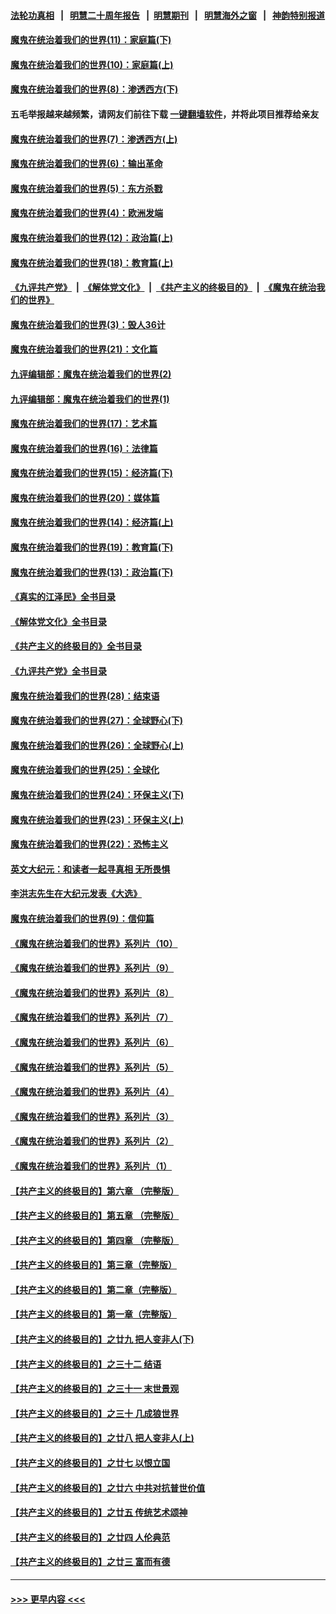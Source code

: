 #### [法轮功真相](https://github.com/gfw-breaker/truth/blob/master/README.md?t=0) &nbsp;&nbsp;|&nbsp;&nbsp; [明慧二十周年报告](https://github.com/gfw-breaker/mh-reports/blob/master/README.md?t=0) &nbsp;&nbsp;|&nbsp;&nbsp;[明慧期刊](https://github.com/gfw-breaker/mh-qikan) &nbsp;&nbsp;|&nbsp;&nbsp; [明慧海外之窗](https://github.com/gfw-breaker/mh-news/blob/master/README.md?t=0) &nbsp;&nbsp;|&nbsp;&nbsp; [神韵特别报道](https://github.com/gfw-breaker/mh-news/blob/master/shenyun.md?t=0)
#### [魔鬼在统治着我们的世界(11)：家庭篇(下)](../pages/nsc422/n10440961.md?t=12101101) 
#### [魔鬼在统治着我们的世界(10)：家庭篇(上)](../pages/nsc422/n10435448.md?t=12101101) 
#### [魔鬼在统治着我们的世界(8)：渗透西方(下)](../pages/nsc422/n10429603.md?t=12101101) 
#### 五毛举报越来越频繁，请网友们前往下载 [一键翻墙软件](https://github.com/gfw-breaker/ssr-accounts)，并将此项目推荐给亲友
#### [魔鬼在统治着我们的世界(7)：渗透西方(上)](../pages/nsc422/n10426013.md?t=12101101) 
#### [魔鬼在统治着我们的世界(6)：输出革命](../pages/nsc422/n10421536.md?t=12101101) 
#### [魔鬼在统治着我们的世界(5)：东方杀戮](../pages/nsc422/n10417707.md?t=12101101) 
#### [魔鬼在统治着我们的世界(4)：欧洲发端](../pages/nsc422/n10414890.md?t=12101101) 
#### [魔鬼在统治着我们的世界(12)：政治篇(上)](../pages/nsc422/n10444576.md?t=12101101) 
#### [魔鬼在统治着我们的世界(18)：教育篇(上)](../pages/nsc422/n10526970.md?t=12101101) 
#### [《九评共产党》](https://github.com/begood0513/9ping.md/blob/master/README.md) &nbsp;|&nbsp; [《解体党文化》](../../../../jtdwh.md/blob/master/README.md)  &nbsp;|&nbsp; [《共产主义的终极目的》](../../../../gczydzjmd.md/blob/master/README.md) &nbsp;|&nbsp; [《魔鬼在统治我们的世界》](../../../../mgztzwmdsj.md/blob/master/README.md) 
#### [魔鬼在统治着我们的世界(3)：毁人36计](../pages/nsc422/n10411583.md?t=12101101) 
#### [魔鬼在统治着我们的世界(21)：文化篇](../pages/nsc422/n10597706.md?t=12101101) 
#### [九评编辑部：魔鬼在统治着我们的世界(2)](../pages/nsc422/n10410036.md?t=12101101) 
#### [九评编辑部：魔鬼在统治着我们的世界(1)](../pages/nsc422/n10406825.md?t=12101101) 
#### [魔鬼在统治着我们的世界(17)：艺术篇](../pages/nsc422/n10499093.md?t=12101101) 
#### [魔鬼在统治着我们的世界(16)：法律篇](../pages/nsc422/n10485969.md?t=12101101) 
#### [魔鬼在统治着我们的世界(15)：经济篇(下)](../pages/nsc422/n10469975.md?t=12101101) 
#### [魔鬼在统治着我们的世界(20)：媒体篇](../pages/nsc422/n10586579.md?t=12101101) 
#### [魔鬼在统治着我们的世界(14)：经济篇(上)](../pages/nsc422/n10457370.md?t=12101101) 
#### [魔鬼在统治着我们的世界(19)：教育篇(下)](../pages/nsc422/n10564808.md?t=12101101) 
#### [魔鬼在统治着我们的世界(13)：政治篇(下)](../pages/nsc422/n10448270.md?t=12101101) 
#### [《真实的江泽民》全书目录](../pages/nsc422/n13721399.md?t=12101101) 
#### [《解体党文化》全书目录](../pages/nsc422/n13721157.md?t=12101101) 
#### [《共产主义的终极目的》全书目录](../pages/nsc422/n13721048.md?t=12101101) 
#### [《九评共产党》全书目录](../pages/nsc422/n13708085.md?t=12101101) 
#### [魔鬼在统治着我们的世界(28)：结束语](../pages/nsc422/n10936246.md?t=12101101) 
#### [魔鬼在统治着我们的世界(27)：全球野心(下)](../pages/nsc422/n10928319.md?t=12101101) 
#### [魔鬼在统治着我们的世界(26)：全球野心(上)](../pages/nsc422/n10900318.md?t=12101101) 
#### [魔鬼在统治着我们的世界(25)：全球化](../pages/nsc422/n10788205.md?t=12101101) 
#### [魔鬼在统治着我们的世界(24)：环保主义(下)](../pages/nsc422/n10695307.md?t=12101101) 
#### [魔鬼在统治着我们的世界(23)：环保主义(上)](../pages/nsc422/n10688613.md?t=12101101) 
#### [魔鬼在统治着我们的世界(22)：恐怖主义](../pages/nsc422/n10614727.md?t=12101101) 
#### [英文大纪元：和读者一起寻真相 无所畏惧](../pages/nsc422/n12542027.md?t=12101101) 
#### [李洪志先生在大纪元发表《大选》](../pages/nsc422/n12534746.md?t=12101101) 
#### [魔鬼在统治着我们的世界(9)：信仰篇](../pages/nsc422/n10432159.md?t=12101101) 
#### [《魔鬼在统治着我们的世界》系列片（10）](../pages/nsc422/n12292670.md?t=12101101) 
#### [《魔鬼在统治着我们的世界》系列片（9）](../pages/nsc422/n12290859.md?t=12101101) 
#### [《魔鬼在统治着我们的世界》系列片（8）](../pages/nsc422/n12287445.md?t=12101101) 
#### [《魔鬼在统治着我们的世界》系列片（7）](../pages/nsc422/n12283425.md?t=12101101) 
#### [《魔鬼在统治着我们的世界》系列片（6）](../pages/nsc422/n12282314.md?t=12101101) 
#### [《魔鬼在统治着我们的世界》系列片（5）](../pages/nsc422/n12281419.md?t=12101101) 
#### [《魔鬼在统治着我们的世界》系列片（4）](../pages/nsc422/n12274024.md?t=12101101) 
#### [《魔鬼在统治着我们的世界》系列片（3）](../pages/nsc422/n12271322.md?t=12101101) 
#### [《魔鬼在统治着我们的世界》系列片（2）](../pages/nsc422/n12269049.md?t=12101101) 
#### [《魔鬼在统治着我们的世界》系列片（1）](../pages/nsc422/n12267575.md?t=12101101) 
#### [【共产主义的终极目的】第六章 （完整版）](../pages/nsc422/n11428913.md?t=12101101) 
#### [【共产主义的终极目的】第五章 （完整版）](../pages/nsc422/n11428912.md?t=12101101) 
#### [【共产主义的终极目的】第四章 （完整版）](../pages/nsc422/n11428907.md?t=12101101) 
#### [【共产主义的终极目的】第三章（完整版）](../pages/nsc422/n11428848.md?t=12101101) 
#### [【共产主义的终极目的】第二章（完整版）](../pages/nsc422/n11428831.md?t=12101101) 
#### [【共产主义的终极目的】第一章（完整版）](../pages/nsc422/n11417651.md?t=12101101) 
#### [【共产主义的终极目的】之廿九 把人变非人(下)](../pages/nsc422/n11344140.md?t=12101101) 
#### [【共产主义的终极目的】之三十二 结语](../pages/nsc422/n11360535.md?t=12101101) 
#### [【共产主义的终极目的】之三十一 末世景观](../pages/nsc422/n11351129.md?t=12101101) 
#### [【共产主义的终极目的】之三十 几成狼世界](../pages/nsc422/n11348280.md?t=12101101) 
#### [【共产主义的终极目的】之廿八 把人变非人(上)](../pages/nsc422/n11340492.md?t=12101101) 
#### [【共产主义的终极目的】之廿七 以恨立国](../pages/nsc422/n11336944.md?t=12101101) 
#### [【共产主义的终极目的】之廿六 中共对抗普世价值](../pages/nsc422/n11324785.md?t=12101101) 
#### [【共产主义的终极目的】之廿五 传统艺术颂神](../pages/nsc422/n11296396.md?t=12101101) 
#### [【共产主义的终极目的】之廿四 人伦典范](../pages/nsc422/n11296397.md?t=12101101) 
#### [【共产主义的终极目的】之廿三 富而有德](../pages/nsc422/n11283598.md?t=12101101) 

----
#### [ >>> 更早内容 <<< ](../indexes/nsc422-earlier.md)
